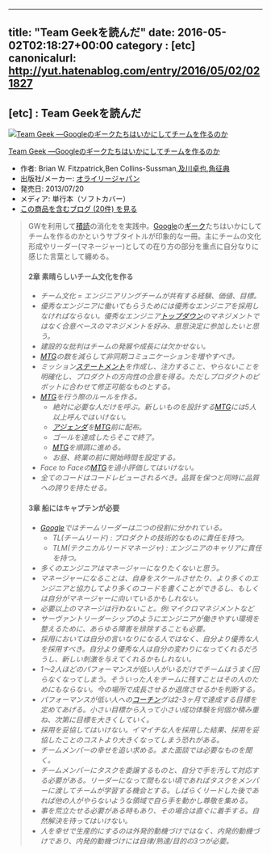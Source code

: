 
---
title: "Team Geekを読んだ"
date: 2016-05-02T02:18:27+00:00
category : [etc]
canonicalurl: http://yut.hatenablog.com/entry/2016/05/02/021827
---

## [etc] : Team Geekを読んだ

<p><div class="amazlet-box"><a href="http://www.amazon.co.jp/exec/obidos/ASIN/4873116309/yutakikuchi-22/"><img src="http://ecx.images-amazon.com/images/I/41SlY0zvpKL._SL160_.jpg" class="hatena-asin-detail-image" alt="Team Geek ―Googleのギークたちはいかにしてチームを作るのか" title="Team Geek ―Googleのギークたちはいかにしてチームを作るのか"></a><div class="hatena-asin-detail-info"><p class="hatena-asin-detail-title"><a href="http://www.amazon.co.jp/exec/obidos/ASIN/4873116309/yutakikuchi-22/">Team Geek ―Googleのギークたちはいかにしてチームを作るのか</a></p><ul><li><span class="hatena-asin-detail-label">作者:</span> Brian W. Fitzpatrick,Ben Collins-Sussman,<a class="keyword" href="http://d.hatena.ne.jp/keyword/%B5%DA%C0%EE%C2%EE%CC%E9">及川卓也</a>,<a class="keyword" href="http://d.hatena.ne.jp/keyword/%B3%D1%C0%AC%C5%B5">角征典</a></li><li><span class="hatena-asin-detail-label">出版社/メーカー:</span> <a class="keyword" href="http://d.hatena.ne.jp/keyword/%A5%AA%A5%E9%A5%A4%A5%EA%A1%BC%A5%B8%A5%E3%A5%D1%A5%F3">オライリージャパン</a></li><li><span class="hatena-asin-detail-label">発売日:</span> 2013/07/20</li><li><span class="hatena-asin-detail-label">メディア:</span> 単行本（ソフトカバー）</li><li><a href="http://d.hatena.ne.jp/asin/4873116309/yutakikuchi-22" target="_blank">この商品を含むブログ (20件) を見る</a></li></ul></div><div class="hatena-asin-detail-foot"></div></div></p>

<blockquote>
    <p>GWを利用して<a class="keyword" href="http://d.hatena.ne.jp/keyword/%C0%D1%C6%C9">積読</a>の消化をを実践中。<a class="keyword" href="http://d.hatena.ne.jp/keyword/Google">Google</a>の<a class="keyword" href="http://d.hatena.ne.jp/keyword/%A5%AE%A1%BC%A5%AF">ギーク</a>たちはいかにしてチームを作るのかというサブタイトルが印象的な一冊。主にチームの文化形成やリーダー(マネージャー)としての在り方の部分を重点に自分なりに感じた言葉として纏める。</p>

<div class="section">
<h4>2章 素晴らしいチーム文化を作る</h4>
<p><i></p>

<ul>
<li>チーム文化 = エンジニアリングチームが共有する経験、価値、目標。</li>
<li>優秀なエンジニアに働いてもらうためには優秀なエンジニアを採用しなければならない。優秀なエンジニア<a class="keyword" href="http://d.hatena.ne.jp/keyword/%A5%C8%A5%C3%A5%D7%A5%C0%A5%A6%A5%F3">トップダウン</a>のマネジメントではなく合意ベースのマネジメントを好み、意思決定に参加したいと思う。</li>
<li>建設的な批判はチームの発展や成長には欠かせない。</li>
<li><a class="keyword" href="http://d.hatena.ne.jp/keyword/MTG">MTG</a>の数を減らして非同期コミュニケーションを増やすべき。</li>
<li>ミッション<a class="keyword" href="http://d.hatena.ne.jp/keyword/%A5%B9%A5%C6%A1%BC%A5%C8%A5%E1%A5%F3%A5%C8">ステートメント</a>を作成し、注力すること、やらないことを明確化し、プロダクトの方向性の合意を得る。ただしプロダクトのピボットに合わせて修正可能なものとする。</li>
<li><a class="keyword" href="http://d.hatena.ne.jp/keyword/MTG">MTG</a>を行う際のルールを作る。
<ul>
<li>絶対に必要な人だけを呼ぶ。新しいものを設計する<a class="keyword" href="http://d.hatena.ne.jp/keyword/MTG">MTG</a>には5人以上呼んではいけない。</li>
<li><a class="keyword" href="http://d.hatena.ne.jp/keyword/%A5%A2%A5%B8%A5%A7%A5%F3%A5%C0">アジェンダ</a>を<a class="keyword" href="http://d.hatena.ne.jp/keyword/MTG">MTG</a>前に配布。</li>
<li>ゴールを達成したらそこで終了。</li>
<li><a class="keyword" href="http://d.hatena.ne.jp/keyword/MTG">MTG</a>を順調に進める。</li>
<li>お昼、終業の前に開始時間を設定する。</li>
</ul></li>
<li>Face to Faceの<a class="keyword" href="http://d.hatena.ne.jp/keyword/MTG">MTG</a>を過小評価してはいけない。</li>
<li>全てのコードはコードレビューされるべき。品質を保つと同時に品質への誇りを持たせる。</i></li>
</ul>
</div>
<div class="section">
<h4>3章 船にはキャプテンが必要</h4>
<p><i></p>

<ul>
<li><a class="keyword" href="http://d.hatena.ne.jp/keyword/Google">Google</a>ではチームリーダーは二つの役割に分かれている。
<ul>
<li>TL(チームリード) : プロダクトの技術的なものに責任を持つ。</li>
<li>TLM(テクニカルリードマネージャ) : エンジニアのキャリアに責任を持つ。</li>
</ul></li>
<li>多くのエンジニアはマネージャーになりたくないと思う。</li>
<li>マネージャーになることは、自身をスケールさせたり、より多くのエンジニアと協力してより多くのコードを書くことができるし、もしくは自分がマネージャーに向いているかもしれない。</li>
<li>必要以上のマネージは行わないこと。例:マイクロマネジメントなど</li>
<li>サーヴァントリーダーシップのようにエンジニアが働きやすい環境を整えるために、あらゆる障害を排除することも必要。</li>
<li>採用においては自分の言いなりになる人ではなく、自分より優秀な人を採用すべき。自分より優秀な人は自分の変わりになってくれるだろうし、新しい刺激を与えてくれるかもしれない。</li>
<li>1〜2人ほどのパフォーマンスが低い人がいるだけでチームはうまく回らなくなってしまう。そういった人をチームに残すことはその人のためにもならない。今の場所で成長させるか退席させるかを判断する。</li>
<li>パフォーマンスが低い人への<a class="keyword" href="http://d.hatena.ne.jp/keyword/%A5%B3%A1%BC%A5%C1%A5%F3">コーチン</a>グは2-3ヶ月で達成する目標を定めてあげる。小さい目標から入って小さい成功体験を何個か積み重ね、次第に目標を大きくしていく。</li>
<li>採用を妥協してはいけない。イマイチな人を採用した結果、採用を妥協したことのコストより大きくなってしまう恐れがある。</li>
<li>チームメンバーの幸せを追い求める。また面談では必要なものを聞く。</li>
<li>チームメンバーにタスクを委譲するものと、自分で手を汚して対応する必要がある。リーダーになって間もない頃であればタスクをメンバーに渡してチームが学習する機会とする。しばらくリードした後であれば他の人がやらないような領域で自ら手を動かし尊敬を集める。</li>
<li>事を荒立たせる必要がある時もあり、その場合は直ぐに着手する。自然解決を待ってはいけない。</li>
<li>人を幸せで生産的にするのは外発的動機づけではなく、内発的動機づけであり、内発的動機づけには自律/熟達/目的の3つが必要。</li>
</ul><p></i></p>

</div>
</blockquote>


